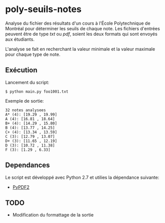 poly-seuils-notes
=================

Analyse du fichier des résultats d'un cours à l'École Polytechnique de Montréal pour déterminer les seuils de chaque note. Les fichiers d'entrées peuvent être de type *txt* ou *pdf*, soient les deux formats qui sont envoyés aux étudiants.

L'analyse se fait en recherchant la valeur minimale et la valeur maximale pour chaque type de note.

Exécution
---------
Lancement du script:

    $ python main.py foo1001.txt

Exemple de sortie:
```
32 notes analysees
A* (4): [19.29 , 19.99]
A (4): [16.81 , 18.64]
B+ (4): [14.29 , 15.80]
B (4): [13.77 , 14.25]
C+ (4): [13.34 , 13.59]
C (3): [12.79 , 13.07]
D+ (3): [11.65 , 12.19]
D (3): [10.72 , 11.38]
F (3): [1.29 , 6.33]
```


Dependances
-----------

Le script est développé avec Python 2.7 et utilies la dépendance suivante:
  * [PyPDF2](http://mstamy2.github.io/PyPDF2/)


TODO
----

  * Modification du formattage de la sortie